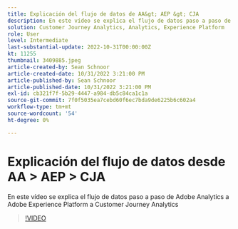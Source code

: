 ```yaml
---
title: Explicación del flujo de datos de AA&gt; AEP &gt; CJA
description: En este vídeo se explica el flujo de datos paso a paso de Adobe Analytics a Adobe Experience Platform a Customer Journey Analytics
solution: Customer Journey Analytics, Analytics, Experience Platform
role: User
level: Intermediate
last-substantial-update: 2022-10-31T00:00:00Z
kt: 11255
thumbnail: 3409885.jpeg
article-created-by: Sean Schnoor
article-created-date: 10/31/2022 3:21:00 PM
article-published-by: Sean Schnoor
article-published-date: 10/31/2022 3:21:00 PM
exl-id: cb321f7f-5b29-4447-a984-db5c84ca1c1a
source-git-commit: 7f0f5035ea7cebd60f6ec7bda9de6225b6c602a4
workflow-type: tm+mt
source-wordcount: '54'
ht-degree: 0%

---
```


# Explicación del flujo de datos desde AA > AEP > CJA

En este vídeo se explica el flujo de datos paso a paso de Adobe Analytics a Adobe Experience Platform a Customer Journey Analytics

>[!VIDEO](https://video.tv.adobe.com/v/3409885/?quality=12&learn=on)
